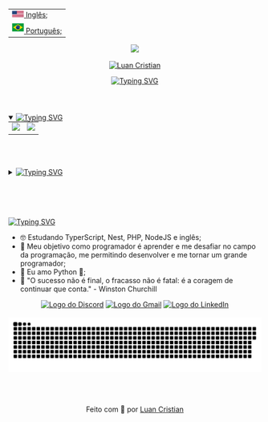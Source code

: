 
  <table>
    <tr><td><a href="README-en.md"><img src="./assets/US_flag.png" alt="Bandeira dos EUA" width="24px"> Inglês;</a></td></tr>
    <tr><td><a href="https://github.com/CristianDeveloperk"><img src="./assets/Brazil_flag.png" alt="Bandeira do Brasil" width="24px"> Português;</a></td></tr>
  </table>

  <header>
    <div id="header" align="center">
      <img src="https://media.giphy.com/media/WUlplcMpOCEmTGBtBW/giphy.gif" width="100" >
      <p>
        <a href="#"><img src="https://readme-typing-svg.herokuapp.com?font=Poppins&weight=500&size=18&duration=3&pause=1000&color=533CFF&center=true&vCenter=true&repeat=false&width=435&height=25&lines=Luan+Cristian" alt="Luan Cristian" /></a>
      </p>
      <p align="center">
        <a href="#"><img src="https://readme-typing-svg.herokuapp.com?font=Poppins&weight=500&size=26&pause=1000&color=533CFF&center=true&vCenter=true&width=490&height=30&lines=Olá+Mundo!+🌎;Bem-vindo+ao+meu+perfil!+👥;Sou+desenvolvedor+FullStack;Apaixonado+por+programação." alt="Typing SVG" /></a>
      </p>
    </div>
  </header>

  <details open id="stats"> 
      <summary><a href="#Skills"><img src="https://readme-typing-svg.herokuapp.com?font=Poppins&weight=600&size=19&duration=1&pause=1000&color=ffffff&center=true&vCenter=true&repeat=false&width=220&height=25&lines=%F0%9F%93%8A+Estatisticas+Github" alt="Typing SVG" /></a></summary>
   
   <table style="border:none;margin:0 auto">
      <tr style="border:none;">
        <td style="border:none;"><img src="https://github-readme-stats.vercel.app/api?username=CristianDeveloperk&show_icons=true&disable_animations=false&rank_icon=github&count_private=true&hide_border=true&title_color=4658ff&icon_color=4658ff&locale=pt-br&text_color=e3deee&bg_color=00000000"/></td>
        <td style="border:none;"><img height="170em" src="https://github-readme-stats.vercel.app/api/top-langs/?username=CristianDeveloperk&layout=compact&langs_count=7&disable_animations=false&hide_border=true&title_color=4658ff&text_color=ffffff&bg_color=00000000&card_width=400&locale=pt-br"/></td>
      </tr>
    </table>
  </details>

###


<h5>ㅤㅤㅤㅤ</h5>


###


  <details closed id="tool&skills">
    <summary>
     <a href="#Skills"><img src="https://readme-typing-svg.herokuapp.com?font=Poppins&weight=600&size=20&duration=1&pause=1000&color=ffffff&center=true&vCenter=true&repeat=false&width=320&height=25&lines=%F0%9F%9B%A0%EF%B8%8F+Habilidades+e+Ferramentas" alt="Typing SVG" /></a>
    </summary> 
   
   <div align="center">
      <img src="https://cdn.jsdelivr.net/gh/devicons/devicon/icons/javascript/javascript-original.svg" height="40" alt="Logo JavaScript"  />
      <img width="12" />
      <img src="https://cdn.jsdelivr.net/gh/devicons/devicon/icons/react/react-original.svg" height="40" alt="Logo React"  />
      <img width="12" />
      <img src="https://cdn.jsdelivr.net/gh/devicons/devicon/icons/html5/html5-original.svg" height="40" alt="Logo HTML5"  />
      <img width="12" />
      <img src="https://cdn.jsdelivr.net/gh/devicons/devicon/icons/css3/css3-original.svg" height="40" alt="Logo CSS3"  />
      <img width="12" />
      <img src="https://raw.githubusercontent.com/devicons/devicon/master/icons/postgresql/postgresql-original-wordmark.svg" height="45" alt="PostgreSQL" />
      <img width="12" />
      <img src="https://raw.githubusercontent.com/devicons/devicon/master/icons/nodejs/nodejs-original-wordmark.svg" height="50" alt="Node.js" />
      <img width="12" />
      <img src="https://raw.githubusercontent.com/devicons/devicon/master/icons/mysql/mysql-original-wordmark.svg" height="50" alt="MySQL" />
      <img width="12" />
    </div>
    <div align="center">
      <p>ㅤ</p>
      <img src="https://www.vectorlogo.zone/logos/git-scm/git-scm-icon.svg" alt="Git" width="40" height="40"/> 
      <img width="12" />
    </div>
  </details>

###


<h2>ㅤㅤㅤㅤ</h2>


###


  <div>
    <a href="#"><img src="https://readme-typing-svg.herokuapp.com?font=Poppins&weight=600&size=19&duration=1&pause=1000&color=ffffff&center=true&vCenter=true&repeat=false&width=140&height=25&lines=%F0%9F%91%A9%E2%80%8D%F0%9F%92%BB+Sobre+mim" alt="Typing SVG"/></a>
    <ul>
      <li>🤓 Estudando TyperScript, Nest, PHP, NodeJS e inglês;</li>
      <li>🔎 Meu objetivo como programador é aprender e me desafiar no campo da programação, me permitindo desenvolver e me tornar um grande programador;</li>
      <li>💙 Eu amo Python 🐍;</li>
      <li>🧠 "O sucesso não é final, o fracasso não é fatal: é a coragem de continuar que conta." - Winston Churchill</li>
    </ul>
    <div align="center">
      <a href="https://discord.com/"><img src="https://img.shields.io/static/v1?message=Discord&logo=discord&label=&color=7289DA&logoColor=white&labelColor=&style=for-the-badge" height="35" alt="Logo do Discord"  /></a>
      <a href="mailto: work.luigi.fonseca@gmail.com"><img src="https://img.shields.io/static/v1?message=Gmail&logo=gmail&label=&color=D14836&logoColor=white&labelColor=&style=for-the-badge" height="35" alt="Logo do Gmail"  /></a>
      <a href="https://www.linkedin.com/in/luancristian-dev/"><img src="https://img.shields.io/static/v1?message=LinkedIn&logo=linkedin&label=&color=0077B5&logoColor=white&labelColor=&style=for-the-badge" height="35" alt="Logo do LinkedIn"  /></a>
    </div>
  </div>

  <div align="center">
    <br>
    <img alt="Serpente comendo minhas contribuições" src="https://raw.githubusercontent.com/CristianDeveloperk/CristianDeveloperk/output/github-contribution-grid-snake-dark.svg" />
  </div>

  <br><br>

<div align="center" font-size="12px">


Feito com 💙 por [Luan Cristian](https://www.linkedin.com/in/luancristian-dev/)


</div>

</body>
</html>
